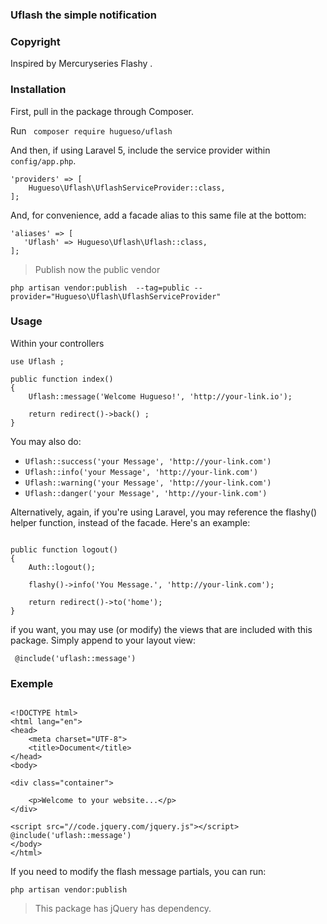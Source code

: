 ### Uflash the simple notification

### Copyright

Inspired by Mercuryseries Flashy  .

### Installation
First, pull in the package through Composer.

Run ```  composer require hugueso/uflash  ```

And then, if using Laravel 5, include the service provider within ```config/app.php```.
```
'providers' => [
    Hugueso\Uflash\UflashServiceProvider::class,
];
```
And, for convenience, add a facade alias to this same file at the bottom:

```
'aliases' => [
   'Uflash' => Hugueso\Uflash\Uflash::class,
];

```
> Publish now the public  vendor 

```
php artisan vendor:publish  --tag=public --provider="Hugueso\Uflash\UflashServiceProvider"
```

### Usage
Within your controllers
```
use Uflash ;

public function index()
{
    Uflash::message('Welcome Hugueso!', 'http://your-link.io');

    return redirect()->back() ;
}

```
You may also do:
- ``` Uflash::success('your Message', 'http://your-link.com') ```
- ``` Uflash::info('your Message', 'http://your-link.com') ```
-  ``` Uflash::warning('your Message', 'http://your-link.com') ```
-  ``` Uflash::danger('your Message', 'http://your-link.com') ```

Alternatively, again, if you're using Laravel, you may reference the flashy() helper function, instead of the facade. Here's an example:
```

public function logout()
{
    Auth::logout();

    flashy()->info('You Message.', 'http://your-link.com');

    return redirect()->to('home');
}
``` 

if you want, you may use (or modify) the views that are included with this package. Simply append to your layout view:

```  @include('uflash::message') ```

### Exemple

```

<!DOCTYPE html>
<html lang="en">
<head>
    <meta charset="UTF-8">
    <title>Document</title>
</head>
<body>

<div class="container">

    <p>Welcome to your website...</p>
</div>

<script src="//code.jquery.com/jquery.js"></script>
@include('uflash::message')
</body>
</html>

```
If you need to modify the flash message partials, you can run:

``` php artisan vendor:publish ```

>This package has jQuery has dependency. 

